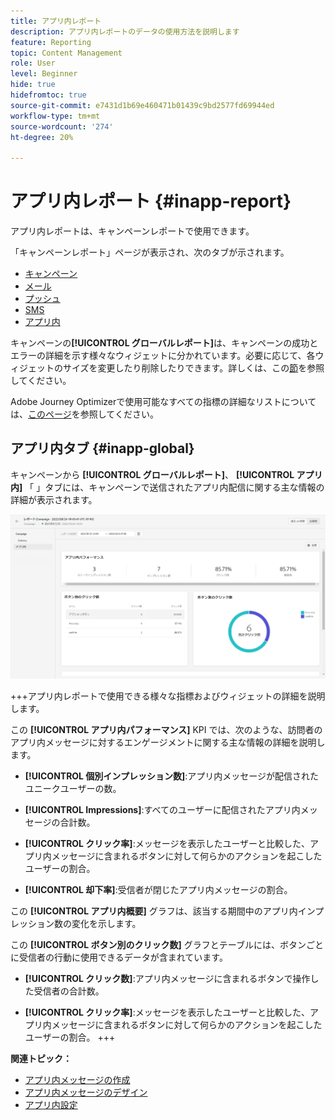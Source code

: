 ```yaml
---
title: アプリ内レポート
description: アプリ内レポートのデータの使用方法を説明します
feature: Reporting
topic: Content Management
role: User
level: Beginner
hide: true
hidefromtoc: true
source-git-commit: e7431d1b69e460471b01439c9bd2577fd69944ed
workflow-type: tm+mt
source-wordcount: '274'
ht-degree: 20%

---
```



# アプリ内レポート {#inapp-report}

アプリ内レポートは、キャンペーンレポートで使用できます。

「キャンペーンレポート」ページが表示され、次のタブが示されます。

* [キャンペーン](../reports/campaign-global-report.md#campaign-live)
* [メール](../reports/campaign-global-report.md#email-live)
* [プッシュ](../reports/campaign-global-report.md#push-live)
* [SMS](../reports/campaign-global-report.md#sms-live)
* [アプリ内](#in-app-global)

キャンペーンの&#x200B;**[!UICONTROL グローバルレポート]**&#x200B;は、キャンペーンの成功とエラーの詳細を示す様々なウィジェットに分かれています。必要に応じて、各ウィジェットのサイズを変更したり削除したりできます。詳しくは、この[節](../reports/global-report.md#modify-dashboard)を参照してください。

Adobe Journey Optimizerで使用可能なすべての指標の詳細なリストについては、[このページ](../reports/global-report.md#list-of-components-global.md)を参照してください。

## アプリ内タブ {#inapp-global}

キャンペーンから **[!UICONTROL グローバルレポート]**、 **[!UICONTROL アプリ内]** 「 」タブには、キャンペーンで送信されたアプリ内配信に関する主な情報の詳細が表示されます。

![](assets/campaign_report_global_6.png)

+++アプリ内レポートで使用できる様々な指標およびウィジェットの詳細を説明します。

この **[!UICONTROL アプリ内パフォーマンス]** KPI では、次のような、訪問者のアプリ内メッセージに対するエンゲージメントに関する主な情報の詳細を説明します。

* **[!UICONTROL 個別インプレッション数]**:アプリ内メッセージが配信されたユニークユーザーの数。

* **[!UICONTROL Impressions]**:すべてのユーザーに配信されたアプリ内メッセージの合計数。

* **[!UICONTROL クリック率]**:メッセージを表示したユーザーと比較した、アプリ内メッセージに含まれるボタンに対して何らかのアクションを起こしたユーザーの割合。

* **[!UICONTROL 却下率]**:受信者が閉じたアプリ内メッセージの割合。

この **[!UICONTROL アプリ内概要]** グラフは、該当する期間中のアプリ内インプレッション数の変化を示します。

この **[!UICONTROL ボタン別のクリック数]** グラフとテーブルには、ボタンごとに受信者の行動に使用できるデータが含まれています。

* **[!UICONTROL クリック数]**:アプリ内メッセージに含まれるボタンで操作した受信者の合計数。

* **[!UICONTROL クリック率]**:メッセージを表示したユーザーと比較した、アプリ内メッセージに含まれるボタンに対して何らかのアクションを起こしたユーザーの割合。
+++

**関連トピック：**

* [アプリ内メッセージの作成](../in-app/create-in-app.md)
* [アプリ内メッセージのデザイン](../in-app/design-in-app.md)
* [アプリ内設定](../in-app/inapp-configuration.md)
